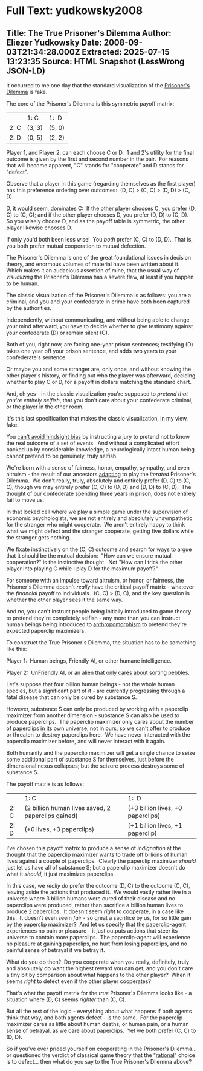 # Full Text: yudkowsky2008

Title: The True Prisoner's Dilemma
Author: Eliezer Yudkowsky
Date: 2008-09-03T21:34:28.000Z
Extracted: 2025-07-15 13:23:35
Source: HTML Snapshot (LessWrong JSON-LD)
---

It occurred to me one day that the standard visualization of the [Prisoner's Dilemma](http://en.wikipedia.org/wiki/Prisoner%27s_dilemma) is fake.

The core of the Prisoner's Dilemma is this symmetric payoff matrix:

|  |  |  |
| --- | --- | --- |
|  | 1: C | 1:  D |
| 2: C | (3, 3) | (5, 0) |
| 2: D | (0, 5) | (2, 2) |

Player 1, and Player 2, can each choose C or D.  1 and 2's utility for the final outcome is given by the first and second number in the pair.  For reasons that will become apparent, "C" stands for "cooperate" and D stands for "defect".

Observe that a player in this game (regarding themselves as the first player) has this preference ordering over outcomes:  (D, C) > (C, C) > (D, D) > (C, D).

D, it would seem, dominates C:  If the other player chooses C, you prefer (D, C) to (C, C); and if the other player chooses D, you prefer (D, D) to (C, D).  So you wisely choose D, and as the payoff table is symmetric, the other player likewise chooses D.

If only you'd both been less wise!  You *both* prefer (C, C) to (D, D).  That is, you both prefer mutual cooperation to mutual defection.

The Prisoner's Dilemma is one of the great foundational issues in decision theory, and enormous volumes of material have been written about it.  Which makes it an audacious assertion of mine, that the usual way of *visualizing* the Prisoner's Dilemma has a severe flaw, at least if you happen to be human.

The classic visualization of the Prisoner's Dilemma is as follows: you
are a criminal, and you and your confederate in crime have both been
captured by the authorities.

Independently, without communicating, and
without being able to change your mind afterward, you have to decide
whether to give testimony against your confederate (D) or remain silent
(C).

Both of you, right now, are facing one-year prison sentences;
testifying (D) takes one year off your prison sentence, and adds two years
to your confederate's sentence.

Or maybe you and some stranger are, only once, and without knowing the other player's history, or finding out who the player was afterward, deciding whether to play C or D, for a payoff in dollars matching the standard chart.

And, oh yes - in the classic visualization you're supposed to *pretend that you're entirely
selfish*, that you don't care about your confederate criminal, or the player in
the other room.

It's this last specification that makes the classic visualization, in my view, fake.

You [can't avoid hindsight bias](/lw/il/hindsight_bias/) by instructing a jury to pretend not to know the real outcome of a set of events.  And without a complicated effort backed up by considerable knowledge, a neurologically intact human being cannot pretend to be genuinely, truly selfish.

We're born with a sense of fairness, honor, empathy, sympathy, and even altruism - the result of our ancestors [adapting](/lw/l0/adaptationexecuters_not_fitnessmaximizers/) to play the *iterated* Prisoner's Dilemma.  We don't really, truly, absolutely and entirely prefer (D, C) to (C, C), though we may entirely prefer (C, C) to (D, D) and (D, D) to (C, D).  The thought of our confederate spending three years in prison, does not entirely fail to move us.

In that locked cell where we play a simple game under the supervision of economic psychologists, we are not entirely and absolutely unsympathetic for the stranger who might cooperate.  We aren't entirely happy to think what we might defect and the stranger cooperate, getting five dollars while the stranger gets nothing.

We fixate instinctively on the (C, C) outcome and search for ways to argue that it should be the mutual decision:  "How can we ensure mutual cooperation?" is the instinctive thought.  Not "How can I trick the other player into playing C while I play D for the maximum payoff?"

For someone with an impulse toward altruism, or honor, or fairness, the Prisoner's Dilemma doesn't *really* have the critical payoff matrix - whatever the *financial* payoff to individuals.  (C, C) > (D, C), and the key question is whether the other player sees it the same way.

And no, you can't instruct people being initially introduced to game theory to pretend they're completely selfish - any more than you can instruct human beings being introduced to [anthropomorphism](/lw/st/anthropomorphic_optimism/) to pretend they're expected paperclip maximizers.

To construct the True Prisoner's Dilemma, the situation has to be something like this:

Player 1:  Human beings, Friendly AI, or other humane intelligence.

Player 2:  UnFriendly AI, or an alien that [only cares about sorting pebbles](/lw/sy/sorting_pebbles_into_correct_heaps/).

Let's suppose that four billion human beings - not the whole human species, but a significant part of it - are currently progressing through a fatal disease that can only be cured by substance S.

However, substance S can only be produced by working with a paperclip maximizer from another dimension - substance S can also be used to produce paperclips.  The paperclip maximizer only cares about the number of paperclips in its own universe, not in ours, so we can't offer to produce or threaten to destroy paperclips here.  We have never interacted with the paperclip maximizer before, and will never interact with it again.

Both humanity and the paperclip maximizer will get a single chance to seize some additional part of substance S for themselves, just before the dimensional nexus collapses; but the seizure process destroys some of substance S.

The payoff matrix is as follows:

|  |  |  |
| --- | --- | --- |
|  | 1: C | 1:  D |
| 2: C | (2 billion human lives saved, 2 paperclips gained) | (+3 billion lives, +0 paperclips) |
| 2: D | (+0 lives, +3 paperclips) | (+1 billion lives, +1 paperclip) |

I've chosen this payoff matrix to produce a sense of *indignation* at the thought that the paperclip maximizer wants to trade off billions of human lives against a couple of paperclips.  Clearly the paperclip maximizer *should* just let us have all of substance S; but a paperclip maximizer doesn't do what it *should,* it just maximizes paperclips.

In this case, we *really do* prefer the outcome (D, C) to the outcome (C, C), leaving aside the actions that produced it.  We would vastly rather live in a universe where 3 billion humans were cured of their disease and no paperclips were produced, rather than sacrifice a billion human lives to produce 2 paperclips.  It doesn't seem *right* to cooperate, in a case like this.  It doesn't even seem *fair* - so great a sacrifice by us, for so little gain by the paperclip maximizer?  And let us specify that the paperclip-agent experiences no pain or pleasure - it just outputs actions that steer its universe to contain more paperclips.  The paperclip-agent will experience no pleasure at gaining paperclips, no hurt from losing paperclips, and no painful sense of betrayal if we betray it.

What do you do then?  Do you
cooperate when you really, definitely, truly and absolutely do want the
highest reward you can get, and you don't care a tiny bit by comparison
about what happens to the other player?  When it seems *right* to defect even if the other player cooperates?

That's what the
payoff matrix for the *true* Prisoner's Dilemma looks like - a situation where (D, C) seems *righter* than (C, C).

But all the rest
of the logic - everything about what happens if both agents think that
way, and both agents defect - is the same.  For the paperclip maximizer cares as little about human deaths, or human pain, or a human sense of betrayal, as we care about paperclips.  Yet we both prefer (C, C) to (D, D).

So if you've ever prided yourself on cooperating in the Prisoner's Dilemma... or questioned the verdict of classical game theory that the "[rational](/lw/nc/newcombs_problem_and_regret_of_rationality/)" choice is to defect... then what do you say to the True Prisoner's Dilemma above?